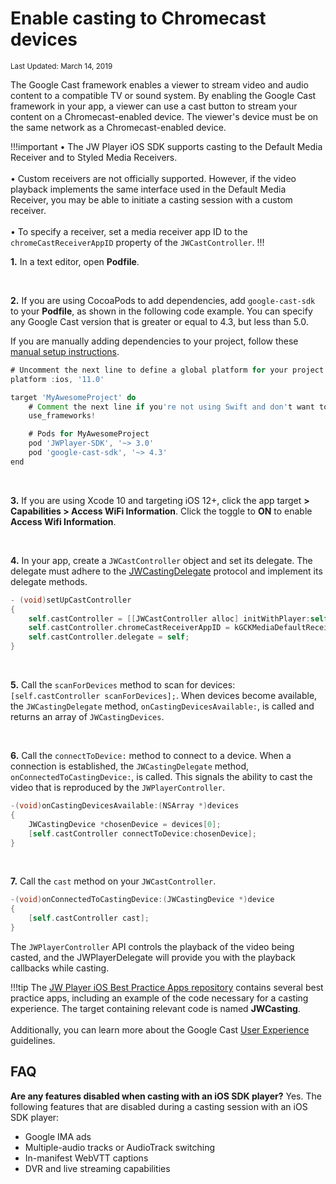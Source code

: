 # Enable casting to Chromecast devices

<sup>Last Updated: March 14, 2019

The Google Cast framework enables a viewer to stream video and audio content to a compatible TV or sound system. By enabling the Google Cast framework in your app, a viewer can use a cast button to stream your content on a Chromecast-enabled device. The viewer's device must be on the same network as a Chromecast-enabled device.

!!!important
&bull; The JW Player iOS SDK supports casting to the Default Media Receiver and to Styled Media Receivers.<br/><br/>&bull; Custom receivers are not officially supported. However, if the video playback implements the same interface used in the Default Media Receiver, you may be able to initiate a casting session with a custom receiver.<br/><br/>&bull; To specify a receiver, set a media receiver app ID to the `chromeCastReceiverAppID` property of the `JWCastController`.
!!!

**1.** In a text editor, open **Podfile**.

<br/>

**2.** If you are using CocoaPods to add dependencies, add `google-cast-sdk` to your **Podfile**, as shown in the following code example. You can specify any Google Cast version that is greater or equal to 4.3, but less than 5.0.  

If you are manually adding dependencies to your project, follow these <a href="https://developers.google.com/cast/docs/ios_sender/#manual_setup" target="_blank">manual setup instructions</a>.

```groovy
# Uncomment the next line to define a global platform for your project
platform :ios, '11.0'

target 'MyAwesomeProject' do
    # Comment the next line if you're not using Swift and don't want to use dynamic frameworks
    use_frameworks!

    # Pods for MyAwesomeProject
    pod 'JWPlayer-SDK', '~> 3.0'
    pod 'google-cast-sdk', '~> 4.3' 
end
```

<br/>

**3.** If you are using Xcode 10 and targeting iOS 12+, click the app target **> Capabilities > Access WiFi Information**. Click the toggle to **ON** to enable **Access Wifi Information**.

<br/>

**4.** In your app, create a `JWCastController` object and set its delegate. The delegate must adhere to the [JWCastingDelegate](https://developer.jwplayer.com/sdk/ios/reference/Protocols/JWCastingDelegate.html) protocol and implement its delegate methods.

```Objective-C
- (void)setUpCastController
{
    self.castController = [[JWCastController alloc] initWithPlayer:self.player];
    self.castController.chromeCastReceiverAppID = kGCKMediaDefaultReceiverApplicationID;
    self.castController.delegate = self;
}
```

<br/>

**5.** Call the `scanForDevices` method to scan for devices: `[self.castController scanForDevices];`. When devices become available, the `JWCastingDelegate` method, `onCastingDevicesAvailable:`, is called and returns an array of `JWCastingDevices`.

<br/>

**6.** Call the `connectToDevice:` method to connect to a device.  When a connection is established, the `JWCastingDelegate` method, `onConnectedToCastingDevice:`, is called. This signals the ability to cast the video that is reproduced by the `JWPlayerController`.

```Objective-C
-(void)onCastingDevicesAvailable:(NSArray *)devices
{
    JWCastingDevice *chosenDevice = devices[0];
    [self.castController connectToDevice:chosenDevice];
}
```

<br/>

**7.** Call the `cast` method on your `JWCastController`.

```Objective-C
-(void)onConnectedToCastingDevice:(JWCastingDevice *)device
{
    [self.castController cast];
}
```

The `JWPlayerController` API controls the playback of the video being casted, and the JWPlayerDelegate will provide you with the playback callbacks while casting.

!!!tip
The <a href="https://github.com/jwplayer/jwplayer-ios-bestPracticeApps" target="_blank">JW Player iOS Best Practice Apps repository</a> contains several best practice apps, including an example of the code necessary for a casting experience. The target containing relevant code is named **JWCasting**.<br/><br/>Additionally, you can learn more about the Google Cast <a href="https://developers.google.com/cast/docs/ux_guidelines" target="_blank">User Experience</a> guidelines.


## FAQ

**Are any features disabled when casting with an iOS SDK player?**
Yes. The following features that are disabled during a casting session with an iOS SDK player:

* Google IMA ads
* Multiple-audio tracks or AudioTrack switching
* In-manifest WebVTT captions
* DVR and live streaming capabilities
